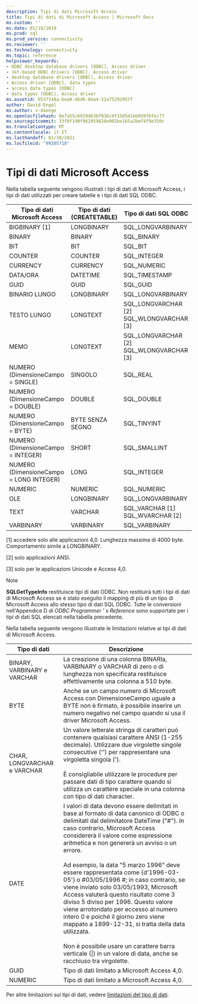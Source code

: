```yaml
---
description: Tipi di dati Microsoft Access
title: Tipi di dati di Microsoft Access | Microsoft Docs
ms.custom: ''
ms.date: 01/19/2019
ms.prod: sql
ms.prod_service: connectivity
ms.reviewer: ''
ms.technology: connectivity
ms.topic: reference
helpviewer_keywords:
- ODBC desktop database drivers [ODBC], Access driver
- Jet-based ODBC drivers [ODBC], Access driver
- desktop database drivers [ODBC], Access driver
- Access driver [ODBC], data types
- access data types [ODBC]
- data types [ODBC], Access driver
ms.assetid: b537348a-bea0-4bd6-84a4-52a75292957f
author: David-Engel
ms.author: v-daenge
ms.openlocfilehash: 0e7a55c6929d63bf036c9f1585d2eb039f6fec77
ms.sourcegitcommit: 33f0f190f962059826e002be165a2bef4f9e350c
ms.translationtype: MT
ms.contentlocale: it-IT
ms.lasthandoff: 01/30/2021
ms.locfileid: "99205710"
---
```

# <a name="microsoft-access-data-types"></a>Tipi di dati Microsoft Access
Nella tabella seguente vengono illustrati i tipi di dati di Microsoft Access, i tipi di dati utilizzati per creare tabelle e i tipi di dati SQL ODBC.  
  
|Tipo di dati Microsoft Access|Tipo di dati (CREATETABLE)|Tipo di dati SQL ODBC|  
|--------------------------------|-------------------------------|------------------------|  
|BIGBINARY [1]|LONGBINARY|SQL_LONGVARBINARY|  
|BINARY|BINARY|SQL_BINARY|  
|BIT|BIT|SQL_BIT|  
|COUNTER|COUNTER|SQL_INTEGER|  
|CURRENCY|CURRENCY|SQL_NUMERIC|  
|DATA/ORA|DATETIME|SQL_TIMESTAMP|  
|GUID|GUID|SQL_GUID|  
|BINARIO LUNGO|LONGBINARY|SQL_LONGVARBINARY|  
|TESTO LUNGO|LONGTEXT|SQL_LONGVARCHAR [2] SQL_WLONGVARCHAR [3]|  
|MEMO|LONGTEXT|SQL_LONGVARCHAR [2] SQL_WLONGVARCHAR [3]|  
|NUMERO (DimensioneCampo = SINGLE)|SINGOLO|SQL_REAL|  
|NUMERO (DimensioneCampo = DOUBLE)|DOUBLE|SQL_DOUBLE|  
|NUMERO (DimensioneCampo = BYTE)|BYTE SENZA SEGNO|SQL_TINYINT|  
|NUMERO (DimensioneCampo = INTEGER)|SHORT|SQL_SMALLINT|  
|NUMERO (DimensioneCampo = LONG INTEGER)|LONG|SQL_INTEGER|  
|NUMERIC|NUMERIC|SQL_NUMERIC|  
|OLE|LONGBINARY|SQL_LONGVARBINARY|  
|TEXT|VARCHAR|SQL_VARCHAR [1] SQL_WVARCHAR [2]|  
|VARBINARY|VARBINARY|SQL_VARBINARY|  
  
 [1] accedere solo alle applicazioni 4,0. Lunghezza massima di 4000 byte. Comportamento simile a LONGBINARY.  
  
 [2] solo applicazioni ANSI.  
  
 [3] solo per le applicazioni Unicode e Access 4,0.  
  
> [!NOTE]  
>  **SQLGetTypeInfo** restituisce tipi di dati ODBC. Non restituirà tutti i tipi di dati di Microsoft Access se è stato eseguito il mapping di più di un tipo di Microsoft Access allo stesso tipo di dati SQL ODBC. Tutte le conversioni nell'Appendice D di *ODBC Programmer ' s Reference* sono supportate per i tipi di dati SQL elencati nella tabella precedente.  
  
 Nella tabella seguente vengono illustrate le limitazioni relative ai tipi di dati di Microsoft Access.  
  
|Tipo di dati|Descrizione|  
|---------------|-----------------|  
|BINARY, VARBINARY e VARCHAR|La creazione di una colonna BINARIa, VARBINARY o VARCHAR di zero o di lunghezza non specificata restituisce effettivamente una colonna a 510 byte.|  
|BYTE|Anche se un campo numero di Microsoft Access con DimensioneCampo uguale a BYTE non è firmato, è possibile inserire un numero negativo nel campo quando si usa il driver Microsoft Access.|  
|CHAR, LONGVARCHAR e VARCHAR|Un valore letterale stringa di caratteri può contenere qualsiasi carattere ANSI (1-255 decimale). Utilizzare due virgolette singole consecutive ('') per rappresentare una virgoletta singola (').<br /><br /> È consigliabile utilizzare le procedure per passare dati di tipo carattere quando si utilizza un carattere speciale in una colonna con tipo di dati character.|  
|DATE|I valori di data devono essere delimitati in base al formato di data canonico di ODBC o delimitati dal delimitatore DateTime ("#"). In caso contrario, Microsoft Access considererà il valore come espressione aritmetica e non genererà un avviso o un errore.<br /><br /> Ad esempio, la data "5 marzo 1996" deve essere rappresentata come {d'1996-03-05'} o #03/05/1996 #; in caso contrario, se viene inviato solo 03/05/1993, Microsoft Access valuterà questo risultato come 3 diviso 5 diviso per 1996. Questo valore viene arrotondato per eccesso al numero intero 0 e poiché il giorno zero viene mappato a 1899-12-31, si tratta della data utilizzata.<br /><br /> Non è possibile usare un carattere barra verticale (&#124;) in un valore di data, anche se racchiuso tra virgolette.|  
|GUID|Tipo di dati limitato a Microsoft Access 4,0.|  
|NUMERIC|Tipo di dati limitato a Microsoft Access 4,0.|  
  
 Per altre limitazioni sui tipi di dati, vedere [limitazioni del tipo di dati](../../odbc/microsoft/data-type-limitations.md).
